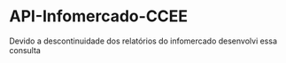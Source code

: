 # API-Infomercado-CCEE
Devido a descontinuidade dos relatórios do infomercado desenvolvi essa consulta
